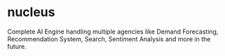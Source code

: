 # nucleus
Complete AI Engine handling multiple agencies like Demand Forecasting, Recommendation System, Search, Sentiment Analysis and more in the future.
